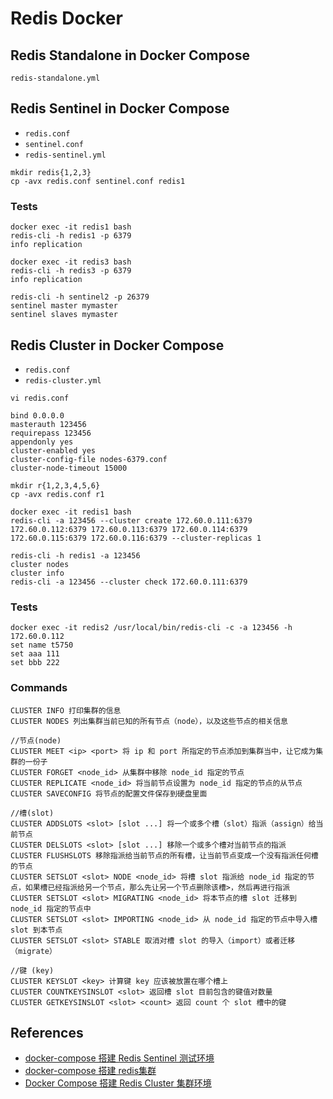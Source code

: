 # Redis Docker

## Redis Standalone in Docker Compose
`redis-standalone.yml`

## Redis Sentinel in Docker Compose
- `redis.conf`
- `sentinel.conf`
- `redis-sentinel.yml`

```
mkdir redis{1,2,3}
cp -avx redis.conf sentinel.conf redis1
```

### Tests
```
docker exec -it redis1 bash
redis-cli -h redis1 -p 6379
info replication

docker exec -it redis3 bash
redis-cli -h redis3 -p 6379
info replication

redis-cli -h sentinel2 -p 26379
sentinel master mymaster
sentinel slaves mymaster
```

## Redis Cluster in Docker Compose
- `redis.conf`
- `redis-cluster.yml`

`vi redis.conf`
```
bind 0.0.0.0
masterauth 123456
requirepass 123456
appendonly yes
cluster-enabled yes
cluster-config-file nodes-6379.conf
cluster-node-timeout 15000
```

```
mkdir r{1,2,3,4,5,6}
cp -avx redis.conf r1

docker exec -it redis1 bash
redis-cli -a 123456 --cluster create 172.60.0.111:6379 172.60.0.112:6379 172.60.0.113:6379 172.60.0.114:6379 172.60.0.115:6379 172.60.0.116:6379 --cluster-replicas 1

redis-cli -h redis1 -a 123456
cluster nodes
cluster info
redis-cli -a 123456 --cluster check 172.60.0.111:6379
```

### Tests
```
docker exec -it redis2 /usr/local/bin/redis-cli -c -a 123456 -h 172.60.0.112
set name t5750
set aaa 111
set bbb 222
```

### Commands
```
CLUSTER INFO 打印集群的信息
CLUSTER NODES 列出集群当前已知的所有节点（node），以及这些节点的相关信息

//节点(node)
CLUSTER MEET <ip> <port> 将 ip 和 port 所指定的节点添加到集群当中，让它成为集群的一份子
CLUSTER FORGET <node_id> 从集群中移除 node_id 指定的节点
CLUSTER REPLICATE <node_id> 将当前节点设置为 node_id 指定的节点的从节点
CLUSTER SAVECONFIG 将节点的配置文件保存到硬盘里面

//槽(slot)
CLUSTER ADDSLOTS <slot> [slot ...] 将一个或多个槽（slot）指派（assign）给当前节点
CLUSTER DELSLOTS <slot> [slot ...] 移除一个或多个槽对当前节点的指派
CLUSTER FLUSHSLOTS 移除指派给当前节点的所有槽，让当前节点变成一个没有指派任何槽的节点
CLUSTER SETSLOT <slot> NODE <node_id> 将槽 slot 指派给 node_id 指定的节点，如果槽已经指派给另一个节点，那么先让另一个节点删除该槽>，然后再进行指派
CLUSTER SETSLOT <slot> MIGRATING <node_id> 将本节点的槽 slot 迁移到 node_id 指定的节点中
CLUSTER SETSLOT <slot> IMPORTING <node_id> 从 node_id 指定的节点中导入槽 slot 到本节点
CLUSTER SETSLOT <slot> STABLE 取消对槽 slot 的导入（import）或者迁移（migrate）

//键 (key)
CLUSTER KEYSLOT <key> 计算键 key 应该被放置在哪个槽上
CLUSTER COUNTKEYSINSLOT <slot> 返回槽 slot 目前包含的键值对数量
CLUSTER GETKEYSINSLOT <slot> <count> 返回 count 个 slot 槽中的键
```

## References
- [docker-compose 搭建 Redis Sentinel 测试环境](https://www.cnblogs.com/leffss/p/12082361.html)
- [docker-compose 搭建 redis集群](https://www.jianshu.com/p/ce14357cf0b4)
- [Docker Compose 搭建 Redis Cluster 集群环境](https://www.cnblogs.com/mrhelloworld/p/docker14.html)